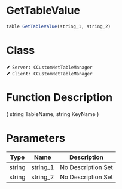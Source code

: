 # GetTableValue
```js	
table GetTableValue(string_1, string_2)
```
# Class
✔ `Server: CCustomNetTableManager`  
✔ `Client: CCustomNetTableManager`  

# Function Description
( string TableName, string KeyName )
# Parameters
Type|Name|Description
--|--|--
string|string_1|No Description Set
string|string_2|No Description Set
